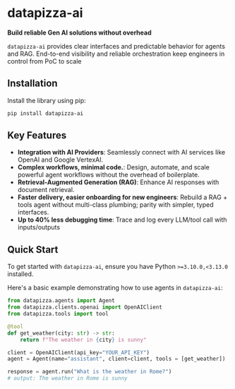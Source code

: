 # datapizza-ai

**Build reliable Gen AI solutions without overhead** 

`datapizza-ai` provides clear interfaces and predictable behavior for agents and RAG. End-to-end visibility and reliable orchestration keep engineers in control from PoC to scale

## Installation

Install the library using pip:

```bash
pip install datapizza-ai
```

## Key Features

- **Integration with AI Providers**: Seamlessly connect with AI services like OpenAI and Google VertexAI.
- **Complex workflows, minimal code.**: Design, automate, and scale powerful agent workflows without the overhead of boilerplate.
- **Retrieval-Augmented Generation (RAG)**: Enhance AI responses with document retrieval.
- **Faster delivery, easier onboarding for new engineers**: Rebuild a RAG + tools agent without multi-class plumbing; parity with simpler, typed interfaces.
- **Up to 40% less debugging time**: Trace and log every LLM/tool call with inputs/outputs

## Quick Start

To get started with `datapizza-ai`, ensure you have Python `>=3.10.0,<3.13.0` installed.

Here's a basic example demonstrating how to use agents in `datapizza-ai`:

```python
from datapizza.agents import Agent
from datapizza.clients.openai import OpenAIClient
from datapizza.tools import tool

@tool
def get_weather(city: str) -> str:
    return f"The weather in {city} is sunny"

client = OpenAIClient(api_key="YOUR_API_KEY")
agent = Agent(name="assistant", client=client, tools = [get_weather])

response = agent.run("What is the weather in Rome?")
# output: The weather in Rome is sunny
```

